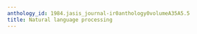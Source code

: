 ```yaml
---
anthology_id: 1984.jasis_journal-ir0anthology0volumeA35A5.5
title: Natural language processing
---
```

